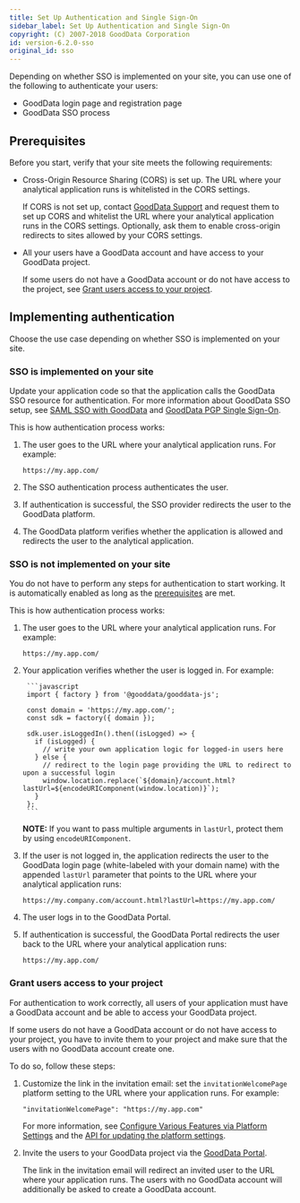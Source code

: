 ```yaml
---
title: Set Up Authentication and Single Sign-On
sidebar_label: Set Up Authentication and Single Sign-On
copyright: (C) 2007-2018 GoodData Corporation
id: version-6.2.0-sso
original_id: sso
---
```


Depending on whether SSO is implemented on your site, you can use one of the following to authenticate your users:
* GoodData login page and registration page
* GoodData SSO process

## Prerequisites
Before you start, verify that your site meets the following requirements:
* Cross-Origin Resource Sharing (CORS) is set up. The URL where your analytical application runs is whitelisted in the CORS settings.

    If CORS is not set up, contact [GoodData Support](https://support.gooddata.com/hc/en-us/requests/new?ticket_form_id=582387) and request them to set up CORS and whitelist the URL where your analytical application runs in the CORS settings. Optionally, ask them to enable cross-origin redirects to sites allowed by your CORS settings.
* All your users have a GoodData account and have access to your GoodData project.

    If some users do not have a GoodData account or do not have access to the project, see [Grant users access to your project](#Grant-users-access-to-your-project).

## Implementing authentication
Choose the use case depending on whether SSO is implemented on your site.

### SSO is implemented on your site
Update your application code so that the application calls the GoodData SSO resource for authentication. For more information about GoodData SSO setup, see [SAML SSO with GoodData](https://help.gooddata.com/display/doc/SAML+SSO+with+GoodData) and [GoodData PGP Single Sign-On](https://help.gooddata.com/display/doc/GoodData+PGP+Single+Sign-On).

This is how authentication process works:
1. The user goes to the URL where your analytical application runs. For example:

    `https://my.app.com/`
2. The SSO authentication process authenticates the user.
3. If authentication is successful, the SSO provider redirects the user to the GoodData platform.
4. The GoodData platform verifies whether the application is allowed and redirects the user to the analytical application.

### SSO is not implemented on your site
You do not have to perform any steps for authentication to start working. It is automatically enabled as long as the [prerequisites](#Prerequisites) are met.

This is how authentication process works:
1. The user goes to the URL where your analytical application runs. For example:

    `https://my.app.com/`
2. Your application verifies whether the user is logged in. For example:

        ```javascript
        import { factory } from '@gooddata/gooddata-js';

        const domain = 'https://my.app.com/';
        const sdk = factory({ domain });

        sdk.user.isLoggedIn().then((isLogged) => {
          if (isLogged) {
            // write your own application logic for logged-in users here
          } else {
            // redirect to the login page providing the URL to redirect to upon a successful login
            window.location.replace(`${domain}/account.html?lastUrl=${encodeURIComponent(window.location)}`);
          }
        };
        ```
      **NOTE:** If you want to pass multiple arguments in `lastUrl`, protect them by using `encodeURIComponent`.
3. If the user is not logged in, the application redirects the user to the GoodData login page (white-labeled with your domain name) with the appended `lastUrl` parameter that points to the URL where your analytical application runs:

    `https://my.company.com/account.html?lastUrl=https://my.app.com/`
4. The user logs in to the GoodData Portal.
5. If authentication is successful, the GoodData Portal redirects the user back to the URL where your analytical application runs:

    `https://my.app.com/`

### Grant users access to your project
For authentication to work correctly, all users of your application must have a GoodData account and be able to access your GoodData project.

If some users do not have a GoodData account or do not have access to your project, you have to invite them to your project and make sure that the users with no GoodData account create one.

To do so, follow these steps:
1. Customize the link in the invitation email: set the `invitationWelcomePage` platform setting to the URL where your application runs. For example:

    `"invitationWelcomePage": "https://my.app.com"`

    For more information, see [Configure Various Features via Platform Settings](https://help.gooddata.com/display/doc/Configure+Various+Features+via+Platform+Settings) and the [API for updating the platform settings](https://help.gooddata.com/display/doc/API+Reference#/reference/hierarchical-configuration).
2. Invite the users to your GoodData project via the [GoodData Portal](https://help.gooddata.com/display/doc/Managing+Users+in+Projects).

    The link in the invitation email will redirect an invited user to the URL where your application runs. The users with no GoodData account will additionally be asked to  create a GoodData account.
